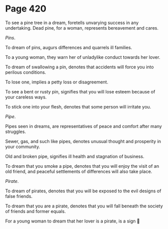 # Page 420
To see a pine tree in a dream, foretells unvarying success
in any undertaking. Dead pine, for a woman, represents
bereavement and cares.


_Pins_.


To dream of pins, augurs differences and quarrels ill families.


To a young woman, they warn her of unladylike conduct towards her lover.


To dream of swallowing a pin, denotes that accidents will force
you into perilous conditions.


To lose one, implies a petty loss or disagreement.


To see a bent or rusty pin, signifies that you will lose esteem
because of your careless ways.


To stick one into your flesh, denotes that some person will irritate you.


_Pipe_.


Pipes seen in dreams, are representatives of peace and comfort
after many struggles.


Sewer, gas, and such like pipes, denotes unusual thought and prosperity
in your community.


Old and broken pipe, signifies ill health and stagnation of business.


To dream that you smoke a pipe, denotes that you will enjoy the visit of an
old friend, and peaceful settlements of differences will also take place.


_Pirate_.


To dream of pirates, denotes that you will be exposed to the evil
designs of false friends.


To dream that you are a pirate, denotes that you will fall beneath
the society of friends and former equals.


For a young woman to dream that her lover is a pirate, is a sign
